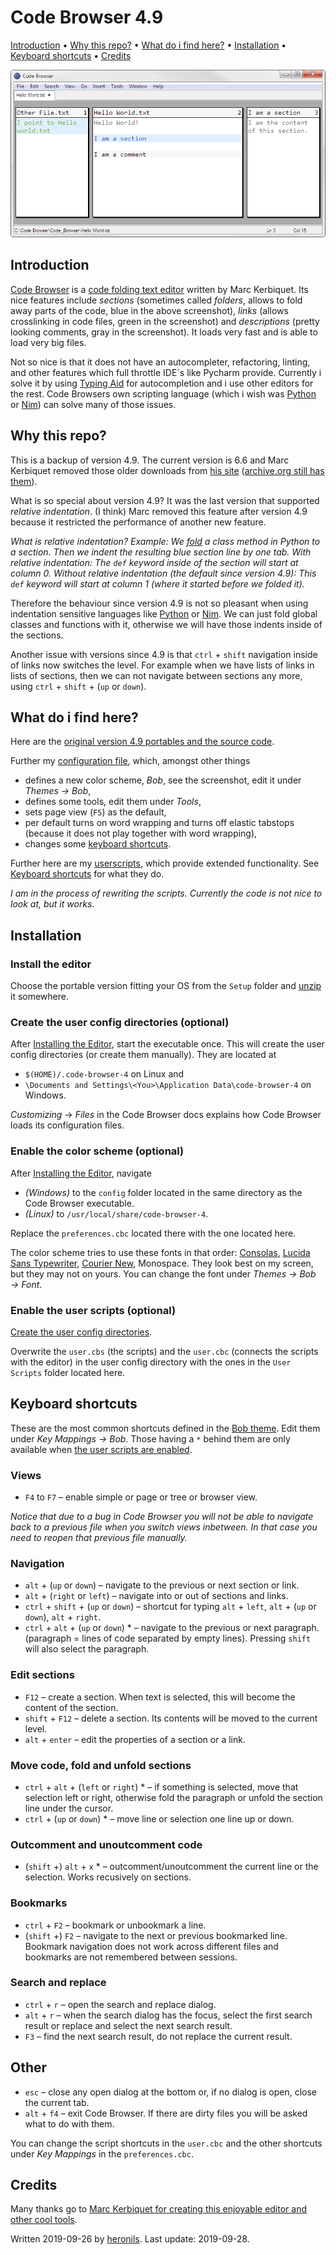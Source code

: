 # Code Browser 4.9

[Introduction](#introduction) • [Why this repo?](#why-this-repo) • [What do i find here?](#what-do-i-find-here) • [Installation](#installation) • [Keyboard shortcuts](#keyboard-shortcuts) • [Credits](#credits)

![Screenshot of Code Browser](Screenshot.png)

## Introduction

[Code Browser](http://tibleiz.net/code-browser/) is a [code folding text editor](http://www.tibleiz.net/code-browser/code-folding.html) written by Marc Kerbiquet. Its nice features include *sections* (sometimes called *folders*, allows to fold away parts of the code, blue in the above screenshot), *links* (allows crosslinking in code files, green in the screenshot) and *descriptions* (pretty looking comments, gray in the screenshot). It loads very fast and is able to load very big files.

Not so nice is that it does not have an autocompleter, refactoring, linting, and other features which full throttle IDE´s like Pycharm provide. Currently i solve it by using [Typing Aid](https://github.com/ManiacDC/TypingAid) for autocompletion and i use other editors for the rest. Code Browsers own scripting language (which i wish was [Python](https://www.python.org/) or [Nim](https://nim-lang.org/)) can solve many of those issues.

## Why this repo?

This is a backup of version 4.9. The current version is 6.6 and Marc Kerbiquet removed those older downloads from [his site](http://tibleiz.net/code-browser/download.html) ([archive.org still has them](https://web.archive.org/web/20160912162221/http://tibleiz.net:80/code-browser/download.html)).

What is so special about version 4.9? It was the last version that supported *relative indentation*. (I think) Marc removed this feature after version 4.9 because it restricted the performance of another new feature.

*What is relative indentation? Example: We [fold](http://www.tibleiz.net/code-browser/code-folding.html) a class method in Python to a section. Then we indent the resulting blue section line by one tab. With relative indentation: The `def` keyword inside of the section will start at column 0. Without relative indentation (the default since version 4.9): This `def` keyword will start at column 1 (where it started before we folded it).*

Therefore the behaviour since version 4.9 is not so pleasant when using indentation sensitive languages like [Python](https://www.python.org/) or [Nim](https://nim-lang.org/). We can just fold global classes and functions with it, otherwise we will have those indents inside of the sections.

Another issue with versions since 4.9 is that `ctrl` + `shift` navigation inside of links now switches the level. For example when we have lists of links in lists of sections, then we can not navigate between sections any more, using `ctrl` + `shift` + (`up` or `down`).

## What do i find here?

Here are the [original version 4.9 portables and the source code](#install-the-editor).

Further my [configuration file](#enable-the-color-scheme-optional), which, amongst other things

* defines a new color scheme, *Bob*, see the screenshot, edit it under *Themes → Bob*,
* defines some tools, edit them under *Tools*,
* sets page view (`F5`) as the default,
* per default turns on word wrapping and turns off elastic tabstops (because it does not play together with word wrapping),
* changes some [keyboard shortcuts](#keyboard-shortcuts).

Further here are my [userscripts](#enable-the-user-scripts-optional), which provide extended functionality. See [Keyboard shortcuts](#keyboard-shortcuts) for what they do.

*I am in the process of rewriting the scripts. Currently the code is not nice to look at, but it works.*

## Installation

### Install the editor

Choose the portable version fitting your OS from the `Setup` folder and [unzip](https://www.7-zip.org/) it somewhere.

### Create the user config directories (optional)

After [Installing the Editor](#install-the-editor), start the executable once. This will create the user config directories (or create them manually). They are located at

* `$(HOME)/.code-browser-4` on Linux and
* `\Documents and Settings\<You>\Application Data\code-browser-4` on Windows.

*Customizing* → *Files* in the Code Browser docs explains how Code Browser loads its configuration files.

### Enable the color scheme (optional)

After [Installing the Editor](#install-the-editor), navigate

* *(Windows)* to the `config` folder located in the same directory as the Code Browser executable.
* *(Linux)* to `/usr/local/share/code-browser-4`.

Replace the `preferences.cbc` located there with the one located here.

The color scheme tries to use these fonts in that order: [Consolas](https://www.google.com/search?q=Download+Consolas+font), [Lucida Sans Typewriter](https://www.google.com/search?q=Download+Lucida+Sans+Typewriter+font), [Courier New](https://www.google.com/search?q=Download+Courier+New+font), Monospace. They look best on my screen, but they may not on yours. You can change the font under *Themes → Bob → Font*.

### Enable the user scripts (optional)

[Create the user config directories](#create-the-user-config-directories-optional).

Overwrite the `user.cbs` (the scripts) and the `user.cbc` (connects the scripts with the editor) in the user config directory with the ones in the `User Scripts` folder located here.

## Keyboard shortcuts

These are the most common shortcuts defined in the [Bob theme](#enable-the-color-scheme-optional). Edit them under *Key Mappings → Bob*. Those having a `*` behind them are only available when [the user scripts are enabled](#enable-the-user-scripts-optional).

### Views

* `F4` to `F7` – enable simple or page or tree or browser view.

*Notice that due to a bug in Code Browser you will not be able to navigate back to a previous file when you switch views inbetween. In that case you need to reopen that previous file manually.*

### Navigation

* `alt` + (`up` or `down`) – navigate to the previous or next section or link.
* `alt` + (`right` or `left`) – navigate into or out of sections and links.
* `ctrl` + `shift` + (`up` or `down`) – shortcut for typing `alt` + `left`, `alt` + (`up` or `down`), `alt` + `right`.
* `ctrl` + `alt` + (`up` or `down`) \* – navigate to the previous or next paragraph. (paragraph = lines of code separated by empty lines). Pressing `shift` will also select the paragraph.

### Edit sections

* `F12` – create a section. When text is selected, this will become the content of the section.
* `shift` + `F12` – delete a section. Its contents will be moved to the current level.
* `alt` + `enter` – edit the properties of a section or a link.

### Move code, fold and unfold sections

* `ctrl` + `alt` + (`left` or `right`) \* – if something is selected, move that selection left or right, otherwise fold the paragraph or unfold the section line under the cursor.
* `ctrl` + (`up` or `down`) \* – move line or selection one line up or down.

### Outcomment and unoutcomment code

* (`shift` +) `alt` + `x` \* – outcomment/unoutcomment the current line or the selection. Works recusively on sections.

### Bookmarks

* `ctrl` + `F2` – bookmark or unbookmark a line.
* (`shift` +) `F2` – navigate to the next or previous bookmarked line. Bookmark navigation does not work across different files and bookmarks are not remembered between sessions.

### Search and replace

* `ctrl` + `r` – open the search and replace dialog.
* `alt` + `r` – when the search dialog has the focus, select the first search result or replace and select the next search result.
* `F3` – find the next search result, do not replace the current result.

## Other

* `esc` – close any open dialog at the bottom or, if no dialog is open, close the current tab.
* `alt` + `f4` – exit Code Browser. If there are dirty files you will be asked what to do with them.

You can change the script shortcuts in the `user.cbc` and the other shortcuts under *Key Mappings* in the `preferences.cbc`.

## Credits

Many thanks go to [Marc Kerbiquet for creating this enjoyable editor and other cool tools](http://tibleiz.net/).

Written 2019-09-26 by [heronils](https://github.com/heronils?tab=repositories). Last update: 2019-09-28.
